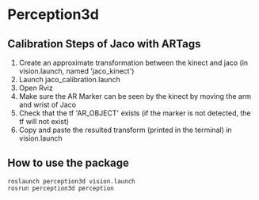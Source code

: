 # Perception3d



## Calibration Steps of Jaco with ARTags
1. Create an approximate transformation between the kinect and jaco (in vision.launch, named 'jaco_kinect')
2. Launch jaco_calibration.launch
3. Open Rviz
4. Make sure the AR Marker can be seen by the kinect by moving the arm and wrist of Jaco
5. Check that the tf 'AR_OBJECT' exists (if the marker is not detected, the tf will not exist)
6. Copy and paste the resulted transform (printed in the terminal) in vision.launch  





## How to use the package

    roslaunch perception3d vision.launch
    rosrun perception3d perception
